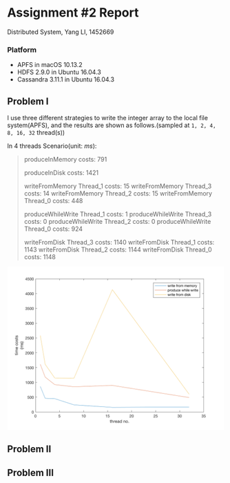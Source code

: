 # Assignment #2 Report

Distributed System, Yang LI, 1452669

### Platform

- APFS in macOS 10.13.2
- HDFS 2.9.0 in Ubuntu 16.04.3
- Cassandra 3.11.1 in Ubuntu 16.04.3

## Problem I

I use three different strategies to write the integer array to the local file system(APFS), and the results are shown as follows.(sampled at ``1, 2, 4, 8, 16, 32`` thread(s))

In 4 threads Scenario(unit: *ms*):

> produceInMemory costs: 791
>
> produceInDisk costs: 1421
>
> writeFromMemory Thread_1 costs: 15
> writeFromMemory Thread_3 costs: 14
> writeFromMemory Thread_2 costs: 15
> writeFromMemory Thread_0 costs: 448
> 
> produceWhileWrite Thread_1 costs: 1
> produceWhileWrite Thread_3 costs: 0
> produceWhileWrite Thread_2 costs: 0
> produceWhileWrite Thread_0 costs: 924
>
> writeFromDisk Thread_3 costs: 1140
> writeFromDisk Thread_1 costs: 1143
> writeFromDisk Thread_2 costs: 1144
> writeFromDisk Thread_0 costs: 1148

![](res/problem1.png)

## Problem II



## Problem III

